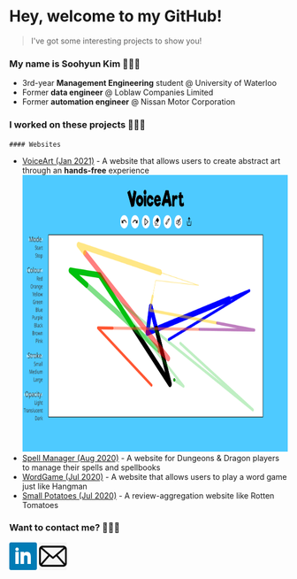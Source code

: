 # Hey, welcome to my GitHub!
> I've got some interesting projects to show you!

### My name is Soohyun Kim 👩🏻‍💻
- 3rd-year **Management Engineering** student @ University of Waterloo
- Former **data engineer** @ Loblaw Companies Limited
- Former **automation engineer** @ Nissan Motor Corporation

### I worked on these projects 🙋🏻‍♀️
    #### Websites
- <a href="https://devpost.com/software/voiceart">VoiceArt (Jan 2021)</a> - A website that allows users to create abstract art through an **hands-free** experience
    <img src="image/VoiceArt.png" width="800px" height="500px">
- <a href="https://spellmanager-s449kim.herokuapp.com">Spell Manager (Aug 2020)</a> - A website for Dungeons & Dragon players to manage their spells and spellbooks
- <a href="https://rails-wordgame-s449kim.herokuapp.com/">WordGame (Jul 2020)</a> - A website that allows users to play a word game just like Hangman
- <a href="https://small-potatoes-s449kim.herokuapp.com">Small Potatoes (Jul 2020)</a> - A review-aggregation website like Rotten Tomatoes

### Want to contact me? 🙆🏻‍♀️
<a href="https://linkedin.com/in/uw-soohyunkim"><img src="image/LinkedIn.png" width="50px" height="50px"></a>
<a href="mailto:s449kim@uwaterloo.ca"><img src="image/Email.jpg" width="50px" height="50px"></a>